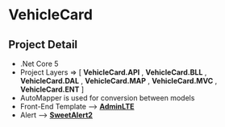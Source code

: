 # VehicleCard

## Project Detail
- .Net Core 5 
- Project Layers => [ **VehicleCard.API** , **VehicleCard.BLL** , **VehicleCard.DAL** , **VehicleCard.MAP** , **VehicleCard.MVC** , **VehicleCard.ENT** ]
- AutoMapper is used for conversion between models
- Front-End Template --> [**AdminLTE**](https://adminlte.io/)
- Alert --> [**SweetAlert2**](https://sweetalert2.github.io/)
